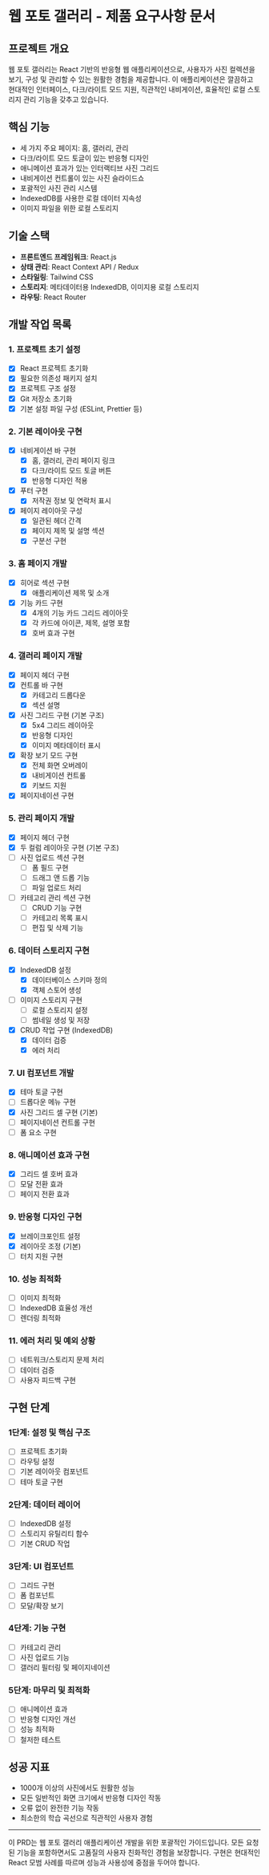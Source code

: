 # 웹 포토 갤러리 - 제품 요구사항 문서

## 프로젝트 개요
웹 포토 갤러리는 React 기반의 반응형 웹 애플리케이션으로, 사용자가 사진 컬렉션을 보기, 구성 및 관리할 수 있는 원활한 경험을 제공합니다. 이 애플리케이션은 깔끔하고 현대적인 인터페이스, 다크/라이트 모드 지원, 직관적인 내비게이션, 효율적인 로컬 스토리지 관리 기능을 갖추고 있습니다.

## 핵심 기능
- 세 가지 주요 페이지: 홈, 갤러리, 관리
- 다크/라이트 모드 토글이 있는 반응형 디자인
- 애니메이션 효과가 있는 인터랙티브 사진 그리드
- 내비게이션 컨트롤이 있는 사진 슬라이드쇼
- 포괄적인 사진 관리 시스템
- IndexedDB를 사용한 로컬 데이터 지속성
- 이미지 파일을 위한 로컬 스토리지

## 기술 스택
- **프론트엔드 프레임워크**: React.js
- **상태 관리**: React Context API / Redux
- **스타일링**: Tailwind CSS
- **스토리지**: 메타데이터용 IndexedDB, 이미지용 로컬 스토리지
- **라우팅**: React Router

## 개발 작업 목록

### 1. 프로젝트 초기 설정
- [x] React 프로젝트 초기화
- [x] 필요한 의존성 패키지 설치
- [x] 프로젝트 구조 설정
- [x] Git 저장소 초기화
- [x] 기본 설정 파일 구성 (ESLint, Prettier 등)

### 2. 기본 레이아웃 구현
- [x] 네비게이션 바 구현
  - [x] 홈, 갤러리, 관리 페이지 링크
  - [x] 다크/라이트 모드 토글 버튼
  - [x] 반응형 디자인 적용
- [x] 푸터 구현
  - [x] 저작권 정보 및 연락처 표시
- [x] 페이지 레이아웃 구성
  - [x] 일관된 헤더 간격
  - [x] 페이지 제목 및 설명 섹션
  - [x] 구분선 구현

### 3. 홈 페이지 개발
- [x] 히어로 섹션 구현
  - [x] 애플리케이션 제목 및 소개
- [x] 기능 카드 구현
  - [x] 4개의 기능 카드 그리드 레이아웃
  - [x] 각 카드에 아이콘, 제목, 설명 포함
  - [x] 호버 효과 구현

### 4. 갤러리 페이지 개발
- [x] 페이지 헤더 구현
- [x] 컨트롤 바 구현
  - [x] 카테고리 드롭다운
  - [x] 섹션 설명
- [x] 사진 그리드 구현 (기본 구조)
  - [x] 5x4 그리드 레이아웃
  - [x] 반응형 디자인
  - [x] 이미지 메타데이터 표시
- [x] 확장 보기 모드 구현
  - [x] 전체 화면 오버레이
  - [x] 내비게이션 컨트롤
  - [x] 키보드 지원
- [x] 페이지네이션 구현

### 5. 관리 페이지 개발
- [x] 페이지 헤더 구현
- [x] 두 컬럼 레이아웃 구현 (기본 구조)
- [ ] 사진 업로드 섹션 구현
  - [ ] 폼 필드 구현
  - [ ] 드래그 앤 드롭 기능
  - [ ] 파일 업로드 처리
- [ ] 카테고리 관리 섹션 구현
  - [ ] CRUD 기능 구현
  - [ ] 카테고리 목록 표시
  - [ ] 편집 및 삭제 기능

### 6. 데이터 스토리지 구현
- [x] IndexedDB 설정
  - [x] 데이터베이스 스키마 정의
  - [x] 객체 스토어 생성
- [ ] 이미지 스토리지 구현
  - [ ] 로컬 스토리지 설정
  - [ ] 썸네일 생성 및 저장
- [x] CRUD 작업 구현 (IndexedDB)
  - [x] 데이터 검증
  - [x] 에러 처리

### 7. UI 컴포넌트 개발
- [x] 테마 토글 구현
- [ ] 드롭다운 메뉴 구현
- [x] 사진 그리드 셀 구현 (기본)
- [ ] 페이지네이션 컨트롤 구현
- [ ] 폼 요소 구현

### 8. 애니메이션 효과 구현
- [x] 그리드 셀 호버 효과
- [ ] 모달 전환 효과
- [ ] 페이지 전환 효과

### 9. 반응형 디자인 구현
- [x] 브레이크포인트 설정
- [x] 레이아웃 조정 (기본)
- [ ] 터치 지원 구현

### 10. 성능 최적화
- [ ] 이미지 최적화
- [ ] IndexedDB 효율성 개선
- [ ] 렌더링 최적화

### 11. 에러 처리 및 예외 상황
- [ ] 네트워크/스토리지 문제 처리
- [ ] 데이터 검증
- [ ] 사용자 피드백 구현

## 구현 단계
### 1단계: 설정 및 핵심 구조
- [ ] 프로젝트 초기화
- [ ] 라우팅 설정
- [ ] 기본 레이아웃 컴포넌트
- [ ] 테마 토글 구현

### 2단계: 데이터 레이어
- [ ] IndexedDB 설정
- [ ] 스토리지 유틸리티 함수
- [ ] 기본 CRUD 작업

### 3단계: UI 컴포넌트
- [ ] 그리드 구현
- [ ] 폼 컴포넌트
- [ ] 모달/확장 보기

### 4단계: 기능 구현
- [ ] 카테고리 관리
- [ ] 사진 업로드 기능
- [ ] 갤러리 필터링 및 페이지네이션

### 5단계: 마무리 및 최적화
- [ ] 애니메이션 효과
- [ ] 반응형 디자인 개선
- [ ] 성능 최적화
- [ ] 철저한 테스트

## 성공 지표
- 1000개 이상의 사진에서도 원활한 성능
- 모든 일반적인 화면 크기에서 반응형 디자인 작동
- 오류 없이 완전한 기능 작동
- 최소한의 학습 곡선으로 직관적인 사용자 경험

---

이 PRD는 웹 포토 갤러리 애플리케이션 개발을 위한 포괄적인 가이드입니다. 모든 요청된 기능을 포함하면서도 고품질의 사용자 친화적인 경험을 보장합니다. 구현은 현대적인 React 모범 사례를 따르며 성능과 사용성에 중점을 두어야 합니다.

